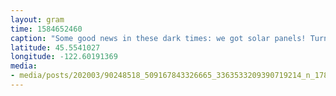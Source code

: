 ```yaml
---
layout: gram
time: 1584652460
caption: "Some good news in these dark times: we got solar panels! Turned them on for the first time about an hour ago and we are raking in the sunshine now!\n\n☀️☀️☀️\n\nIn full disclosure, we were privileged to get these for two specific reasons: 1) we own the house and 2) we have good enough credit / income for the loan that paid for them.\n\nBut, in the end, the idea is that we stop paying an electric bill and instead make a similar monthly payment on the loan. It balances out pretty well and it's cool that such options are available. I'm totally down to talk more about it if you are interested, so HMU.\n\nAlso, if the power is ever out and the sun is shining, come on over! ❤️\n\n#pdxbeehive"
latitude: 45.5541027
longitude: -122.60191369
media:
- media/posts/202003/90248518_509167843326665_3363533209390719214_n_17874606418603894.jpg
---
```

